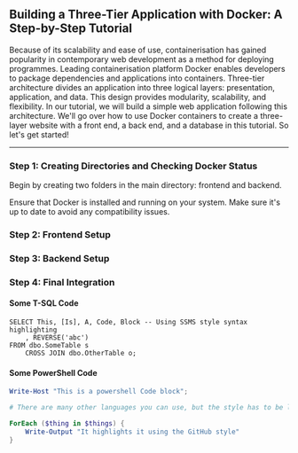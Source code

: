 ## Building a Three-Tier Application with Docker: A Step-by-Step Tutorial

Because of its scalability and ease of use, containerisation has gained popularity in contemporary web development as a method for deploying programmes. Leading containerisation platform Docker enables developers to package dependencies and applications into containers. Three-tier architecture divides an application into three logical layers: presentation, application, and data. This design provides modularity, scalability, and flexibility. In our tutorial, we will build a simple web application following this architecture. We'll go over how to use Docker containers to create a three-layer website with a front end, a back end, and a database in this tutorial. So let's get started!


---

### Step 1: Creating Directories and Checking Docker Status

Begin by creating two folders in the main directory: frontend and backend.

Ensure that Docker is installed and running on your system. Make sure it's up to date to avoid any compatibility issues.

### Step 2: Frontend Setup

### Step 3: Backend Setup

### Step 4: Final Integration

#### Some T-SQL Code

```tsql
SELECT This, [Is], A, Code, Block -- Using SSMS style syntax highlighting
    , REVERSE('abc')
FROM dbo.SomeTable s
    CROSS JOIN dbo.OtherTable o;
```

#### Some PowerShell Code

```powershell
Write-Host "This is a powershell Code block";

# There are many other languages you can use, but the style has to be loaded first

ForEach ($thing in $things) {
    Write-Output "It highlights it using the GitHub style"
}
```
